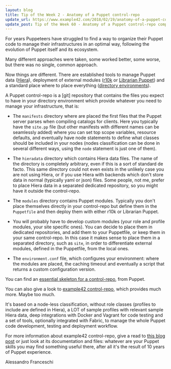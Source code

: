 ```yaml
---
layout: blog
title: Tip of the Week 2 - Anatomy of a Puppet control-repo
update_url: https://www.example42.com/2018/02/19/anatomy-of-a-puppet-control-repo-compared-to-psick/
update_post: Tip of the Week 60 - Anatomy of a Puppet control-repo compared to PSICK
---
```


For years Puppeteers have struggled to find a way to organize their Puppet code to manage their infrastructures in an optimal way, following the evolution of Puppet itself and its ecosystem.

Many different approaches were taken, some worked better, some worse, but there was no single, common approach.

Now things are different. There are established tools to manage Puppet data ([Hiera](https://docs.puppet.com/hiera/)), deployment of external modules ([r10k](https://docs.puppet.com/pe/latest/r10k.html) or [Librarian Puppet](https://github.com/voxpupuli/librarian-puppet)) and a standard place where to place everything ([directory environments](https://docs.puppet.com/puppet/latest/environments_configuring.html)).

A Puppet control-repo is a [git] repository that contains the files you expect to have in your directory environment which provide whatever you need to manage your infrastructure, that is:

  - The ```manifests``` directory where are placed the first files that the Puppet server parses when compiling catalogs for clients. Here you typically have the ```site.pp``` file (but other manifests with different names can be seamlessly added) where you can set top scope variables, resource defaults, and eventually have node statements to define what classes should be included in your nodes (nodes classification can be done in several different ways, using the ```node``` statement is just one of them).

  - The ```hieradata``` directory which contains Hiera data files. The name of the directory is completely arbitrary, even if this is a sort of standard de facto. This same directory could not even exists in the unlikely case you are not using Hiera, or if you use Hiera with backends which don't store data in normal (typically yaml or json) files. Some people, not me, prefer to place Hiera data in a separated dedicated repository, so you might have it outside the control-repo.

  - The ```modules``` directory contains Puppet modules. Typically you don't place themselves directly in your control-repo but define them in the ```Puppetfile``` and then deploy them with either r10k or Librarian Puppet.

  - You will probably have to develop custom modules (your role and profile modules, your site specific ones). You can decide to place them in dedicated repositories, and add them to your Puppetfile, or keep them in your same control-repo. In this case it makes sense to place them in a separated directory, such as ```site```, in order to differentiate external modules, defined in the Puppetfile, from the local ones.

  - The ```environment.conf``` file, which configures your environment: where the modules are placed, the caching timeout and eventually a script that returns a custom configuration version.

You can find an [essential skeleton for a control-repo](https://github.com/puppetlabs/control-repo), from Puppet.

You can also give a look to [example42 control-repo](https://github.com/example42/control-repo), which provides much more. Maybe too much.

It's based on a node-less classification, without role classes (profiles to include are defined in Hiera), a LOT of sample profiles with relevant sample Hiera data, deep integrations with Docker and Vagrant for code testing and a set of tools, optionally integrated with Fabric, to manage the whole Puppet code development, testing and deployment workflow.

For more information about example42 control-repo, give a read to [this blog post](http://www.example42.com/2016/05/11/a-modern-puppet4-control-repo/) or just look at its documentation and files: whatever are your Puppet skills you may find something useful there, after all it's the result of 10 years of Puppet experience.

Alessandro Franceschi
